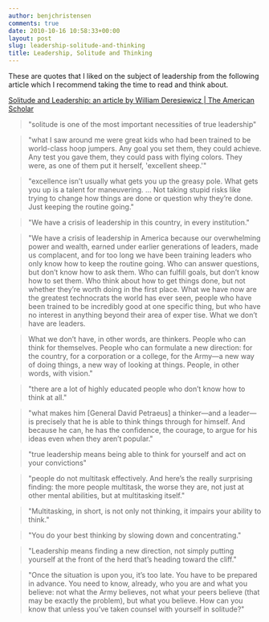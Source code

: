 ```yaml
---
author: benjchristensen
comments: true
date: 2010-10-16 10:58:33+00:00
layout: post
slug: leadership-solitude-and-thinking
title: Leadership, Solitude and Thinking
---
```


These are quotes that I liked on the subject of leadership from the following article which I recommend taking the time to read and think about. 

[Solitude and Leadership: an article by William Deresiewicz | The American Scholar](http://www.theamericanscholar.org/solitude-and-leadership/)



<blockquote>
"solitude is one of the most important necessities of true leadership"
</blockquote>
<blockquote>
"what I saw around me were great kids who had been trained to be world-class hoop jumpers. Any goal you set them, they could achieve. Any test you gave them, they could pass with flying colors. They were, as one of them put it herself, 'excellent sheep.'"
</blockquote>
<blockquote>
"excellence isn’t usually what gets you up the greasy pole. What gets you up is a talent for maneuvering. ... Not taking stupid risks like trying to change how things are done or question why they’re done. Just keeping the routine going."
</blockquote>
<blockquote>
"We have a crisis of leadership in this country, in every institution."
</blockquote>
<blockquote>
"We have a crisis of leadership in America because our overwhelming power and wealth, earned under earlier generations of leaders, made us complacent, and for too long we have been training leaders who only know how to keep the routine going. Who can answer questions, but don’t know how to ask them. Who can fulfill goals, but don’t know how to set them. Who think about how to get things done, but not whether they’re worth doing in the first place. What we have now are the greatest technocrats the world has ever seen, people who have been trained to be incredibly good at one specific thing, but who have no interest in anything beyond their area of exper tise. What we don’t have are leaders.
</blockquote>
<blockquote>
What we don’t have, in other words, are thinkers. People who can think for themselves. People who can formulate a new direction: for the country, for a corporation or a college, for the Army—a new way of doing things, a new way of looking at things. People, in other words, with vision."
</blockquote>
<blockquote>
"there are a lot of highly educated people who don’t know how to think at all."
</blockquote>
<blockquote>
"what makes him [General David Petraeus] a thinker—and a leader—is precisely that he is able to think things through for himself. And because he can, he has the confidence, the courage, to argue for his ideas even when they aren’t popular."
</blockquote>
<blockquote>
"true leadership means being able to think for yourself and act on your convictions"
</blockquote>
<blockquote>
"people do not multitask effectively. And here’s the really surprising finding: the more people multitask, the worse they are, not just at other mental abilities, but at multitasking itself."
</blockquote>
<blockquote>
"Multitasking, in short, is not only not thinking, it impairs your ability to think."
</blockquote>
<blockquote>
"You do your best thinking by slowing down and concentrating."
</blockquote>
<blockquote>
"Leadership means finding a new direction, not simply putting yourself at the front of the herd that’s heading toward the cliff."
</blockquote>
<blockquote>
"Once the situation is upon you, it’s too late. You have to be prepared in advance. You need to know, already, who you are and what you believe: not what the Army believes, not what your peers believe (that may be exactly the problem), but what you believe. How can you know that unless you’ve taken counsel with yourself in solitude?"
</blockquote>






